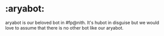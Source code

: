 # :aryabot:
aryabot is our beloved bot in #fp@nith. It's hubot in disguise but we would love to assume
that there is no other bot like our aryabot.


